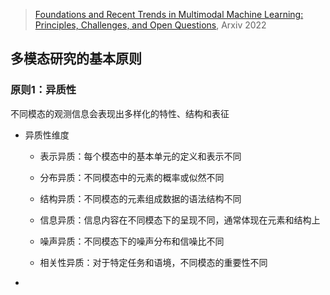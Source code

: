 > [Foundations and Recent Trends in Multimodal Machine Learning: Principles, Challenges, and Open Questions](https://arxiv.org/pdf/2209.03430.pdf), Arxiv 2022

## 多模态研究的基本原则

### 原则1：异质性

不同模态的观测信息会表现出多样化的特性、结构和表征

* 异质性维度
  
  * 表示异质：每个模态中的基本单元的定义和表示不同
  
  * 分布异质：不同模态中的元素的概率或似然不同
  
  * 结构异质：不同模态的元素组成数据的语法结构不同
  
  * 信息异质：信息内容在不同模态下的呈现不同，通常体现在元素和结构上
  
  * 噪声异质：不同模态下的噪声分布和信噪比不同
  
  * 相关性异质：对于特定任务和语境，不同模态的重要性不同

* 
